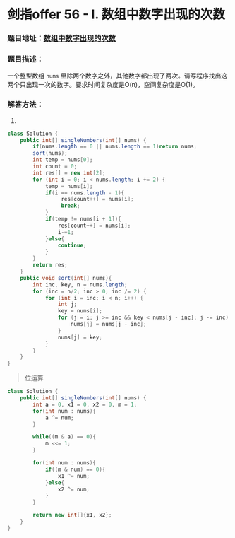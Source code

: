 # 剑指offer 56 - I. 数组中数字出现的次数



### 题目地址：[数组中数字出现的次数](https://leetcode-cn.com/problems/shu-zu-zhong-shu-zi-chu-xian-de-ci-shu-lcof/)



### 题目描述：

一个整型数组 `nums` 里除两个数字之外，其他数字都出现了两次。请写程序找出这两个只出现一次的数字。要求时间复杂度是O(n)，空间复杂度是O(1)。



### 解答方法：

1. 

```java
class Solution {
    public int[] singleNumbers(int[] nums) {
        if(nums.length == 0 || nums.length == 1)return nums;
        sort(nums);
        int temp = nums[0];
        int count = 0;
        int res[] = new int[2];
        for (int i = 0; i < nums.length; i += 2) {
            temp = nums[i];
            if(i == nums.length - 1){
                 res[count++] = nums[i];
                 break;
            }
            if(temp != nums[i + 1]){
                res[count++] = nums[i];
                i-=1;
            }else{
                continue; 
            }
        }
        return res;
    }
    public void sort(int[] nums){
        int inc, key, n = nums.length;
        for (inc = n/2; inc > 0; inc /= 2) {
            for (int i = inc; i < n; i++) {
                int j;
                key = nums[i];
                for (j = i; j >= inc && key < nums[j - inc]; j -= inc) {
                    nums[j] = nums[j - inc];
                }
                nums[j] = key;
            }
        }
    }
}
```



> 位运算

```java
class Solution {
    public int[] singleNumbers(int[] nums) {
        int a = 0, x1 = 0, x2 = 0, m = 1;
        for(int num : nums){
            a ^= num;
        }

        while((m & a) == 0){
            m <<= 1;
        }

        for(int num : nums){
            if((m & num) == 0){
                x1 ^= num;
            }else{
                x2 ^= num;
            }
        }

        return new int[]{x1, x2};
    }
}
```

